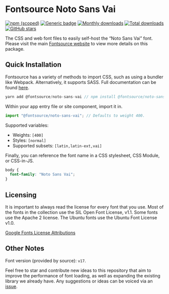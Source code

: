 # Fontsource Noto Sans Vai

[![npm (scoped)](https://img.shields.io/npm/v/@fontsource/noto-sans-vai?color=brightgreen)](https://www.npmjs.com/package/@fontsource/noto-sans-vai) [![Generic badge](https://img.shields.io/badge/fontsource-passing-brightgreen)](https://github.com/fontsource/fontsource) [![Monthly downloads](https://badgen.net/npm/dm/@fontsource/noto-sans-vai)](https://github.com/fontsource/fontsource) [![Total downloads](https://badgen.net/npm/dt/@fontsource/noto-sans-vai)](https://github.com/fontsource/fontsource) [![GitHub stars](https://img.shields.io/github/stars/fontsource/fontsource.svg?style=social&label=Star)](https://github.com/fontsource/fontsource/stargazers)

The CSS and web font files to easily self-host the “Noto Sans Vai” font. Please visit the main [Fontsource website](https://fontsource.org/fonts/noto-sans-vai) to view more details on this package.

## Quick Installation

Fontsource has a variety of methods to import CSS, such as using a bundler like Webpack. Alternatively, it supports SASS. Full documentation can be found [here](https://fontsource.org/docs/introduction).

```javascript
yarn add @fontsource/noto-sans-vai // npm install @fontsource/noto-sans-vai
```

Within your app entry file or site component, import it in.

```javascript
import "@fontsource/noto-sans-vai"; // Defaults to weight 400.
```

Supported variables:

- Weights: `[400]`
- Styles: `[normal]`
- Supported subsets: `[latin,latin-ext,vai]`

Finally, you can reference the font name in a CSS stylesheet, CSS Module, or CSS-in-JS.

```css
body {
  font-family: "Noto Sans Vai";
}
```

## Licensing

It is important to always read the license for every font that you use.
Most of the fonts in the collection use the SIL Open Font License, v1.1. Some fonts use the Apache 2 license. The Ubuntu fonts use the Ubuntu Font License v1.0.

[Google Fonts License Attributions](https://fonts.google.com/attribution)

## Other Notes

Font version (provided by source): `v17`.

Feel free to star and contribute new ideas to this repository that aim to improve the performance of font loading, as well as expanding the existing library we already have. Any suggestions or ideas can be voiced via an [issue](https://github.com/fontsource/fontsource/issues).
